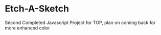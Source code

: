 # Etch-A-Sketch

Second Completed Javascript Project for TOP, plan on coming back for more enhanced color
